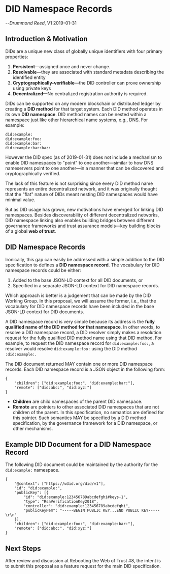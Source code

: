 # DID Namespace Records

--_Drummond Reed_, V1 2019-01-31

## Introduction & Motivation

DIDs are a unique new class of globally unique identifiers with four primary properties:
1. **Persistent**—assigned once and never change.
1. **Resolvable**—they are associated with standard metadata describing the identified entity
1. **Cryptographically-verifiable**—the DID controller can prove ownership using private keys
1. **Decentralized**—No centralized registration authority is required.

DIDs can be supported on any modern blockchain or distributed ledger by creating a **DID method** for that target system. Each DID method operates in its own **DID namespace**. DID method names can be nested within a namespace just like other hierarchical name systems, e.g., DNS. For example:
```
did:example:
did:example:foo:
did:example:bar:
did:example:bar:baz:
```
However the DID spec (as of 2019-01-31) does not include a mechanism to enable DID namespaces to "point" to one another—similar to how DNS nameservers point to one another—in a manner that can be discovered and cryptographically verified.

The lack of this feature is not surprising since every DID method name represents an entire decentralized network, and it was originally thought that the "flat" nature of DIDs meant nesting DID namespaces would have minimal value.

But as DID usage has grown, new motivations have emerged for linking DID namespaces. Besides discoverability of different decentralized networks, DID namespace linking also enables building bridges between different governance frameworks and trust assurance models—key building blocks of a global **web of trust**.

## DID Namespace Records

Ironically, this gap can easily be addressed with a simple addition to the DID specification to defines a **DID namespace record**. The  vocabulary for DID namespace records could be either:
1. Added to the base JSON-LD context for all DID documents, or
1. Specified in a separate JSON-LD context for DID namespace records.

Which approach is better is a judgement that can be made by the DID Working Group. In this proposal, we will assume the former, i.e., that the vocabulary for DID namespace records have been included in the base JSON-LD context for DID documents.

A DID namespace record is very simple because its address is the **fully qualified name of the DID method for that namespace**. In other words, to resolve a DID namespace record, a DID resolver simply makes a resolution request for the fully qualified DID method name using that DID method. For example, to request the DID namespace record for `did:example:foo:`, a resolver would resolve `did:example:foo:` using the DID method `:did:example:`.

The DID document returned MAY contain one or more DID namespace records. Each DID namespace record is a JSON object in the following form:
```
{
	"children": ["did:example:foo:", "did:example:bar:"],
	"remote": ["did:abc:", "did:xyz:"]
}
```
* **Children** are child namespaces of the parent DID namespace.
* **Remote** are pointers to other associated DID namespaces that are not children of the parent. In this specification, no semantics are defined for this pointer. Such semantics MAY be specified by a DID method specification, by the governance framework for a DID namespace, or other mechanisms.

## Example DID Document for a DID Namespace Record

The following DID document could be maintained by the authority for the `did:example:` namespace.
```
{
	"@context": ["https://w3id.org/did/v1"],
	"id": "did:example:",
	"publicKey": [{
		"id": "did:example:123456789abcdefghi#keys-1",
		"type": "RsaVerificationKey2018",
		"controller": "did:example:123456789abcdefghi",
		"publicKeyPem": "-----BEGIN PUBLIC KEY...END PUBLIC KEY-----\r\n"
	}],
	"children": ["did:example:foo:", "did:example:bar:"],
	"remote": ["did:abc:", "did:xyz:"]
}
```
## Next Steps

After review and discussion at Rebooting the Web of Trust #8, the intent is to submit this proposal as a feature request for the main DID specification.
